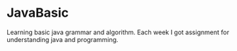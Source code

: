 # JavaBasic
Learning basic java grammar and algorithm.
Each week I got assignment for understanding java and programming.
